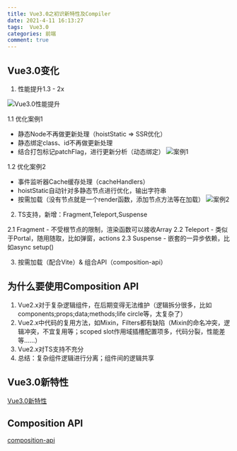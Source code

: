 ```yaml
---
title: Vue3.0之初识新特性及Compiler
date: 2021-4-11 16:13:27
tags:  Vue3.0
categories: 前端
comment: true
---
```


## Vue3.0变化

1. 性能提升1.3 - 2x

![Vue3.0性能提升](https://cdn.jsdelivr.net/gh/superFatDu/blogPics@main/20210407/vue3.0.3o9574s5sa40.png)

1.1 优化案例1

- 静态Node不再做更新处理（hoistStatic => SSR优化）
- 静态绑定class、id不再做更新处理
- 结合打包标记patchFlag，进行更新分析（动态绑定）
![案例1](https://cdn.jsdelivr.net/gh/superFatDu/blogPics@main/20210407/Vue3.0案例1.6crcjf2jjac0.png)

1.2 优化案例2

- 事件监听器Cache缓存处理（cacheHandlers）
- hoistStatic自动针对多静态节点进行优化，输出字符串
- 按需加载（没有节点就是一个render函数，添加节点方法等在加载）
![案例2](https://cdn.jsdelivr.net/gh/superFatDu/blogPics@main/20210407/vue3.0案例2.2ohmna29ooe0.png)

2. TS支持，新增：Fragment,Teleport,Suspense

2.1 Fragment - 不受根节点的限制，渲染函数可以接收Array
2.2 Teleport - 类似于Portal，随用随取，比如弹窗，actions
2.3 Suspense - 嵌套的一异步依赖，比如async setup()

3. 按需加载（配合Vite）& 组合API（composition-api）

## 为什么要使用Composition API

1. Vue2.x对于复杂逻辑组件，在后期变得无法维护（逻辑拆分很多，比如components;props;data;methods;life circle等，太复杂了）
2. Vue2.x中代码的复用方法，如Mixin，Filters都有缺陷（Mixin的命名冲突，逻辑冲突，不宜复用等；scoped slot作用域插槽配置项多，代码分裂，性能差等……）
3. Vue2.x对TS支持不充分
4. 总结：复杂组件逻辑进行分离；组件间的逻辑共享

## Vue3.0新特性

[Vue3.0新特性](http://www.liulongbin.top:8085/#/)

## Composition API

[composition-api](https://v3.cn.vuejs.org/guide/composition-api-introduction.html)